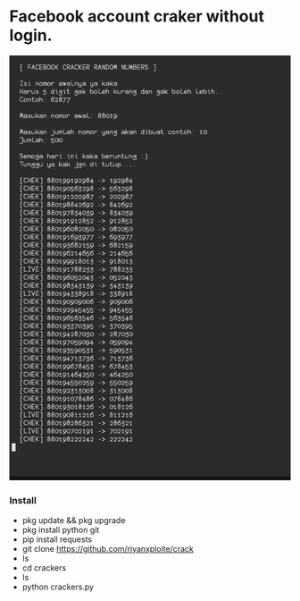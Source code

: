 # Facebook account craker without login.

![img](ss.png)

### Install
* pkg update && pkg upgrade
* pkg install python git
* pip install requests
* git clone https://github.com/riyanxploite/crack
* ls
* cd crackers
* ls
* python crackers.py
